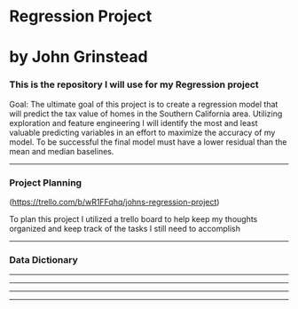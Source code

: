 # Regression Project
# by John Grinstead

### This is the repository I will use for my Regression project

Goal: The ultimate goal of this project is to create a regression model that will predict the tax value of homes in the Southern California area. Utilizing exploration and feature engineering I will identify the most and least valuable predicting variables in an effort to maximize the accuracy of my model. To be successful the final model must have a lower residual than the mean and median baselines.

------------------------------------------------------------------------------------------------------------------

### Project Planning

(https://trello.com/b/wR1FFqhq/johns-regression-project)

To plan this project I utilized a trello board to help keep my thoughts organized and keep track of the tasks I still need to accomplish

------------------------------------------------------------------------------------------------------------------
### Data Dictionary

------------------------------------------------------------------------------------------------------------------


------------------------------------------------------------------------------------------------------------------


------------------------------------------------------------------------------------------------------------------


------------------------------------------------------------------------------------------------------------------